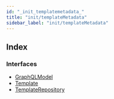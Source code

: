 ```yaml
---
id: "_init_templatemetadata_"
title: "init/templateMetadata"
sidebar_label: "init/templateMetadata"
---
```


## Index

### Interfaces

* [GraphQLModel](../interfaces/_init_templatemetadata_.graphqlmodel.md)
* [Template](../interfaces/_init_templatemetadata_.template.md)
* [TemplateRepository](../interfaces/_init_templatemetadata_.templaterepository.md)
